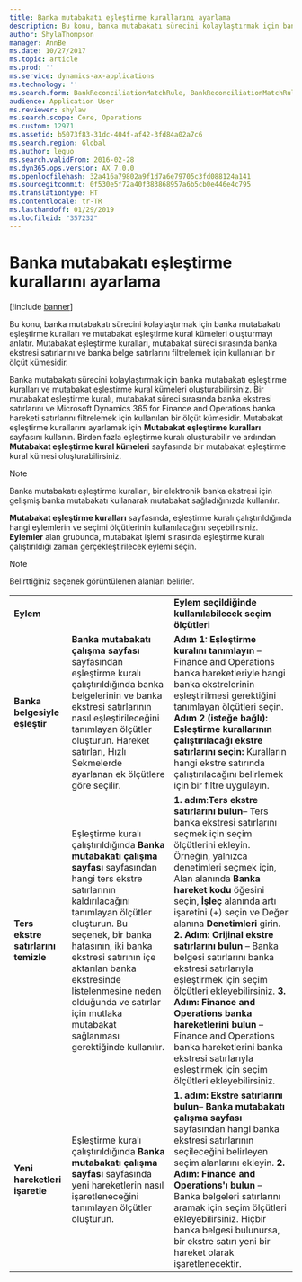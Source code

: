 ```yaml
---
title: Banka mutabakatı eşleştirme kurallarını ayarlama
description: Bu konu, banka mutabakatı sürecini kolaylaştırmak için banka mutabakatı eşleştirme kuralları ve mutabakat eşleştirme kural kümeleri oluşturmayı anlatır. Mutabakat eşleştirme kuralları, mutabakat süreci sırasında banka ekstresi satırlarını ve banka belge satırlarını filtrelemek için kullanılan bir ölçüt kümesidir.
author: ShylaThompson
manager: AnnBe
ms.date: 10/27/2017
ms.topic: article
ms.prod: ''
ms.service: dynamics-ax-applications
ms.technology: ''
ms.search.form: BankReconciliationMatchRule, BankReconciliationMatchRuleSet
audience: Application User
ms.reviewer: shylaw
ms.search.scope: Core, Operations
ms.custom: 12971
ms.assetid: b5073f83-31dc-404f-af42-3fd84a02a7c6
ms.search.region: Global
ms.author: leguo
ms.search.validFrom: 2016-02-28
ms.dyn365.ops.version: AX 7.0.0
ms.openlocfilehash: 32a416a79802a9f1d7a6e79705c3fd088124a141
ms.sourcegitcommit: 0f530e5f72a40f383868957a6b5cb0e446e4c795
ms.translationtype: HT
ms.contentlocale: tr-TR
ms.lasthandoff: 01/29/2019
ms.locfileid: "357232"
---
```

# <a name="set-up-bank-reconciliation-matching-rules"></a>Banka mutabakatı eşleştirme kurallarını ayarlama

[!include [banner](../includes/banner.md)]

Bu konu, banka mutabakatı sürecini kolaylaştırmak için banka mutabakatı eşleştirme kuralları ve mutabakat eşleştirme kural kümeleri oluşturmayı anlatır. Mutabakat eşleştirme kuralları, mutabakat süreci sırasında banka ekstresi satırlarını ve banka belge satırlarını filtrelemek için kullanılan bir ölçüt kümesidir.

Banka mutabakatı sürecini kolaylaştırmak için banka mutabakatı eşleştirme kuralları ve mutabakat eşleştirme kural kümeleri oluşturabilirsiniz. Bir mutabakat eşleştirme kuralı, mutabakat süreci sırasında banka ekstresi satırlarını ve Microsoft Dynamics 365 for Finance and Operations banka hareketi satırlarını filtrelemek için kullanılan bir ölçüt kümesidir. Mutabakat eşleştirme kurallarını ayarlamak için **Mutabakat eşleştirme kuralları** sayfasını kullanın. Birden fazla eşleştirme kuralı oluşturabilir ve ardından **Mutabakat eşleştirme kural kümeleri** sayfasında bir mutabakat eşleştirme kural kümesi oluşturabilirsiniz. 

> [!NOTE] 
> Banka mutabakatı eşleştirme kuralları, bir elektronik banka ekstresi için gelişmiş banka mutabakatı kullanarak mutabakat sağladığınızda kullanılır. 

**Mutabakat eşleştirme kuralları** sayfasında, eşleştirme kuralı çalıştırıldığında hangi eylemlerin ve seçimi ölçütlerinin kullanılacağını seçebilirsiniz. **Eylemler** alan grubunda, mutabakat işlemi sırasında eşleştirme kuralı çalıştırıldığı zaman gerçekleştirilecek eylemi seçin.  

> [!NOTE] 
> Belirttiğiniz seçenek görüntülenen alanları belirler.

|                                    |                                                                                                                                                                                                                                                                                                               |                                                                                                                                                                                                                                                                                                                                                                                                                                                                                                                                                                                                                                  |
|------------------------------------|---------------------------------------------------------------------------------------------------------------------------------------------------------------------------------------------------------------------------------------------------------------------------------------------------------------|----------------------------------------------------------------------------------------------------------------------------------------------------------------------------------------------------------------------------------------------------------------------------------------------------------------------------------------------------------------------------------------------------------------------------------------------------------------------------------------------------------------------------------------------------------------------------------------------------------------------------------|
| **Eylem**                         |                                                                                                                                                                                                                                                                                                               | **Eylem seçildiğinde kullanılabilecek seçim ölçütleri**                                                                                                                                                                                                                                                                                                                                                                                                                                                                                                                                                                         |
| **Banka belgesiyle eşleştir**       | **Banka mutabakatı çalışma sayfası** sayfasından eşleştirme kuralı çalıştırıldığında banka belgelerinin ve banka ekstresi satırlarının nasıl eşleştirileceğini tanımlayan ölçütler oluşturun. Hareket satırları, Hızlı Sekmelerde ayarlanan ek ölçütlere göre seçilir.                                | **Adım 1: Eşleştirme kuralını tanımlayın** – Finance and Operations banka hareketleriyle hangi banka ekstrelerinin eşleştirilmesi gerektiğini tanımlayan ölçütleri seçin. **Adım 2 (isteğe bağlı): Eşleştirme kurallarının çalıştırılacağı ekstre satırlarını seçin:** Kuralların hangi ekstre satırında çalıştırılacağını belirlemek için bir filtre uygulayın.                                                                                                                                                                                                                                                                                                               |
| **Ters ekstre satırlarını temizle** | Eşleştirme kuralı çalıştırıldığında **Banka mutabakatı çalışma sayfası** sayfasından hangi ters ekstre satırlarının kaldırılacağını tanımlayan ölçütler oluşturun. Bu seçenek, bir banka hatasının, iki banka ekstresi satırının içe aktarılan banka ekstresinde listelenmesine neden olduğunda ve satırlar için mutlaka mutabakat sağlanması gerektiğinde kullanılır. | **1. adım**:**Ters ekstre satırlarını bulun**– Ters banka ekstresi satırlarını seçmek için seçim ölçütlerini ekleyin. Örneğin, yalnızca denetimleri seçmek için, Alan alanında **Banka hareket kodu** öğesini seçin, **İşleç** alanında artı işaretini (+) seçin ve Değer alanına **Denetimleri** girin. **2. Adım: Orijinal ekstre satırlarını bulun** – Banka belgesi satırlarını banka ekstresi satırlarıyla eşleştirmek için seçim ölçütleri ekleyebilirsiniz. **3. Adım: Finance and Operations banka hareketlerini bulun** – Finance and Operations banka hareketlerini banka ekstresi satırlarıyla eşleştirmek için seçim ölçütleri ekleyebilirsiniz. |
| **Yeni hareketleri işaretle**          | Eşleştirme kuralı çalıştırıldığında **Banka mutabakatı çalışma sayfası** sayfasında yeni hareketlerin nasıl işaretleneceğini tanımlayan ölçütler oluşturun.                                                                                                                                                                 | **1. adım: Ekstre satırlarını bulun**– **Banka mutabakatı çalışma sayfası** sayfasından hangi banka ekstresi satırlarının seçileceğini belirleyen seçim alanlarını ekleyin. **2. Adım: Finance and Operations'ı bulun** – Banka belgeleri satırlarını aramak için seçim ölçütleri ekleyebilirsiniz. Hiçbir banka belgesi bulunursa, bir ekstre satırı yeni bir hareket olarak işaretlenecektir.                                                                                                                                                                                                                                             |








